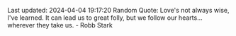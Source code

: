 Last updated: 2024-04-04 19:17:20
Random Quote: Love's not always wise, I've learned.  It can lead us to great folly, but we follow our hearts... wherever they take us.  -  Robb Stark